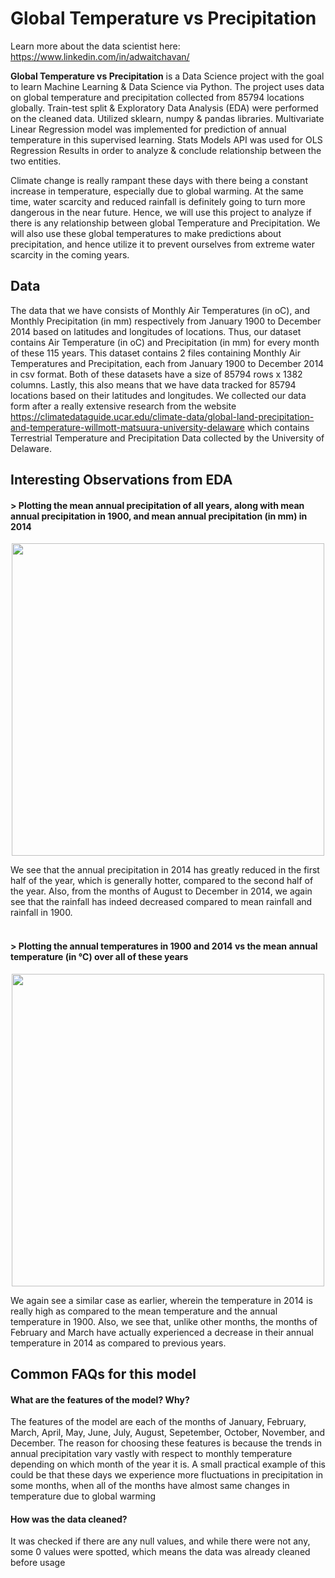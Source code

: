 # Global Temperature vs Precipitation

Learn more about the data scientist here: https://www.linkedin.com/in/adwaitchavan/

**Global Temperature vs Precipitation** is a Data Science project with the goal to learn Machine Learning & Data Science via Python. The project uses data on global temperature and precipitation collected from 85794 locations globally. Train-test split & Exploratory Data Analysis (EDA) were performed on the cleaned data. Utilized sklearn, numpy & pandas libraries. Multivariate Linear Regression model was implemented for prediction of annual temperature in this supervised learning. Stats Models API was used for OLS Regression Results in order to analyze & conclude relationship between the two entities.  

Climate change is really rampant these days with there being a constant increase in temperature, especially due to global warming. At the same time, water scarcity and reduced rainfall is definitely going to turn more dangerous in the near future. Hence, we will use this project to analyze if there is any relationship between global Temperature and Precipitation. We will also use these global temperatures to make predictions about precipitation, and hence utilize it to prevent ourselves from extreme water scarcity in the coming years. 

## Data
The data that we have consists of Monthly Air Temperatures (in oC), and Monthly Precipitation (in mm) respectively from January 1900 to December 2014 based on latitudes and longitudes of locations. Thus, our dataset contains Air Temperature (in oC) and Precipitation (in mm) for every month of these 115 years.
This dataset contains 2 files containing Monthly Air Temperatures and Precipitation, each from January 1900 to December 2014 in csv format.
Both of these datasets have a size of 85794 rows x 1382 columns. Lastly, this also means that we have data tracked for 85794 locations based on their latitudes and longitudes. We collected our data form after a really extensive research from the website https://climatedataguide.ucar.edu/climate-data/global-land-precipitation-and-temperature-willmott-matsuura-university-delaware which contains Terrestrial Temperature and Precipitation Data collected by the University of Delaware. 

## Interesting Observations from EDA
#### > Plotting the mean annual precipitation of all years, along with mean annual precipitation in 1900, and mean annual precipitation (in mm) in 2014

<p align="center"><img src="https://user-images.githubusercontent.com/57969397/123930935-cd047100-d955-11eb-843b-26d77caf80b9.png" height="500"></p>

We see that the annual precipitation in 2014 has greatly reduced in the first half of the year, which is generally hotter, compared to the second half of the year. Also, from the months of August to December in 2014, we again see that the rainfall has indeed decreased compared to mean rainfall and rainfall in 1900. <br><br>

#### > Plotting the annual temperatures in 1900 and 2014 vs the mean annual temperature (in ℃) over all of these years
<p align="center"><img src="https://user-images.githubusercontent.com/57969397/123934312-c7f4f100-d958-11eb-857b-14cfb9647467.png" height="500"></p>

We again see a similar case as earlier, wherein the temperature in 2014 is really high as compared to the mean temperature and the annual temperature in 1900. Also, we see that, unlike other months, the months of February and March have actually experienced a decrease in their annual temperature in 2014 as compared to previous years.

## Common FAQs for this model
#### What are the features of the model? Why?  
The features of the model are each of the months of January, February, March, April, May, June, July, August, Sepetember, October, November, and December. The reason for choosing these features is because the trends in annual precipitation vary vastly with respect to monthly temperature depending on which month of the year it is.
A small practical example of this could be that these days we experience more fluctuations in precipitation in some months, when all of the months have almost same changes in temperature due to global warming

#### How was the data cleaned?   
It was checked if there are any null values, and while there were not any, some 0 values were spotted, which means the data was already cleaned before usage

